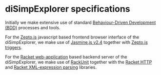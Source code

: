 # diSimpExplorer specifications

Initially we make extensive use of standard [Behaviour-Driven Development 
(BDD)](https://en.wikipedia.org/wiki/Behavior-driven_development) 
processes and tools.

For the [Zepto.js](http://zeptojs.com/) javascript based frontend browser 
interface of the diSimpExplorer, we make use of [Jasmine.js 
v2.4](http://jasmine.github.io/2.4/introduction.html) together with 
[Zepto.js triggers](http://zeptojs.com/#trigger).

For the [Racket 
web-application](https://docs.racket-lang.org/web-server/) based backend 
server of the diSimpExplorer, we make use of 
[RackUnit](http://docs.racket-lang.org/rackunit/) together with the 
[Racket HTTP](https://docs.racket-lang.org/web-server/http.html) and 
[Racket XML-expression parsing](https://docs.racket-lang.org/xml/) 
libraries.